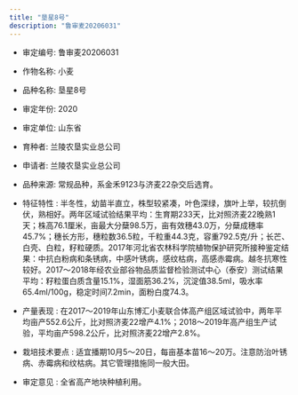 ```yaml
---
title: "垦星8号"
description: "鲁审麦20206031"
---
```

* 审定编号:  鲁审麦20206031

*  作物名称:  小麦

*  品种名称:  垦星8号

*  审定年份:  2020

*  审定单位:  山东省

* 育种者:  兰陵农垦实业总公司

*  申请者:  兰陵农垦实业总公司

*  品种来源:  常规品种，系金禾9123与济麦22杂交后选育。

*  特征特性 : 
半冬性，幼苗半直立，株型较紧凑，叶色深绿，旗叶上举，较抗倒伏，熟相好。两年区域试验结果平均：生育期233天，比对照济麦22晚熟1天；株高76.1厘米，亩最大分蘖98.5万，亩有效穗43.0万，分蘖成穗率45.7%；穗长方形，穗粒数36.5粒，千粒重44.3克，容重792.5克/升；长芒、白壳、白粒，籽粒硬质。2017年河北省农林科学院植物保护研究所接种鉴定结果：中抗白粉病和条锈病，中感叶锈病，感纹枯病，高感赤霉病。越冬抗寒性较好。2017～2018年经农业部谷物品质监督检验测试中心（泰安）测试结果平均：籽粒蛋白质含量15.1%，湿面筋36.2%，沉淀值38.5ml，吸水率65.4ml/100g，稳定时间7.2min，面粉白度74.3。
 
*  产量表现 : 
在2017～2019年山东博汇小麦联合体高产组区域试验中，两年平均亩产552.6公斤，比对照济麦22增产4.1%；2018～2019年高产组生产试验，平均亩产598.2公斤，比对照济麦22增产2.8%。

*  栽培技术要点 : 
适宜播期10月5～20日，每亩基本苗16～20万。注意防治叶锈病、赤霉病和纹枯病。其它管理措施同一般大田。

*  审定意见 : 
全省高产地块种植利用。
